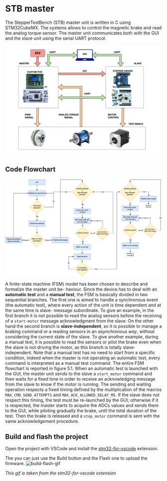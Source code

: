 # STB master
The StepperTestBench (STB) master unit is written in C using STM32CubeMX. The systems allows to control the magnetic brake and read the analog torque sensor. 
The master unit communicates both with the GUI and the slave unit using the serial UART protocol.

![stb-schema](../../../Documentation/media/STB-block-diagram.png)

## Code Flowchart
![stb-master-flowchart](../../../Documentation/media/STB%20MASTER%20-%20flowchart.png)

A finite-state machine (FSM) model has been chosen to describe and formalize the master unit be- haviour. Since the device has to deal with an __automatic test__ and a __manual test__, the FSM is basically divided in two sequential branches. The first one is aimed to handle a synchronous event (the automatic test), where every action of the unit is time dependent and at the same time is slave- message subordinate. To give an example, in the first branch it is not possible to read the analog sensors before the receiving of a `start-motor` message acknowledgment from the slave. On the other hand the second branch is __slave-independent__, so it is possible to manage a braking command or a reading sensors in an _asynchronous way_, without considering the current state of the slave. To give another example, during a manual test, it is possible to read the sensors or pilot the brake even when the slave is not driving the motor, as this branch is totally slave-independent. Note that a manual test has no need to start from a specific condition, indeed when the master is not operating an automatic test, every command is interpreted as a manual test command. The entire FSM flowchart is reported in figure 5.1.
When an automatic test is launched with the GUI, the master unit sends to the slave a `start_motor` command and then waits for a fixed time in order to receive an acknowledging message from the slave to know if the motor is running. The sending and waiting operation respects a fixed timing defined by the multiplication of the macros `MAX_CMD_SEND_ATTEMPTS` and `MAX_ACK_ALLOWED_DELAY_MS`. If the slave does not respect this timing, the test must be re-launched by the GUI; otherwise if it is respected, the master starts to acquire the ADCs values and sends them to the GUI, while piloting gradually the brake, until the total duration of the test. Then the brake is released and a `stop_motor` command is sent with the same acknowledgement procedure.

## Build and flash the project
Open the project with VSCode and install the [stm32-for-vscode](https://marketplace.visualstudio.com/items?itemName=bmd.stm32-for-vscode#:~:text=An%20extension%20to%20compile%2C%20debug,STM32%20for%20VSCode%20configuration%20file.) extension.

The you can just use the Build button and the Flash one to upload the firmware.
![build-flash-gif](https://github.com/bmd-studio/stm32-for-vscode/raw/HEAD/media/stm32-for-vscode-build.gif)

_This gif is taken from the stm32-for-vscode extension_